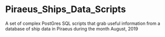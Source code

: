 # Piraeus_Ships_Data_Scripts
A set of complex PostGres SQL scripts that grab useful information from a database of ship data in Piraeus during the month August, 2019
